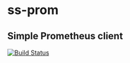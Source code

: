 # ss-prom
## Simple Prometheus client

[![Build Status](https://travis-ci.org/sim-sys/ss-prom.svg?branch=master)](https://travis-ci.org/sim-sys/ss-prom)
